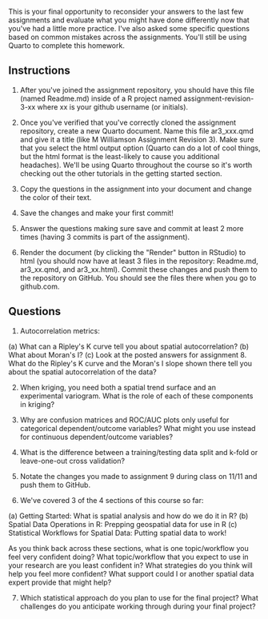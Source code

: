 This is your final opportunity to reconsider your answers to the last few assignments and evaluate what you might have done differently now that you've had a little more practice. I've also asked some specific questions based on common mistakes across the assignments. You'll still be using Quarto to complete this homework. 

## Instructions

1. After you've joined the assignment repository, you should have this file (named Readme.md) inside of a R project named assignment-revision-3-xx where xx is your github username (or initials).

2. Once you've verified that you've correctly cloned the assignment repository, create a new Quarto document. Name this file ar3_xxx.qmd and give it a title (like M Williamson Assignment Revision 3). Make sure that you select the html output option (Quarto can do a lot of cool things, but the html format is the least-likely to cause you additional headaches). We'll be using Quarto throughout the course so it's worth checking out the other tutorials in the getting started section.

3. Copy the questions in the assignment into your document and change the color of their text.

4. Save the changes and make your first commit!

5. Answer the questions making sure save and commit at least 2 more times (having 3 commits is part of the assignment).

6. Render the document (by clicking the "Render" button in RStudio) to html (you should now have at least 3 files in the repository: Readme.md, ar3_xx.qmd, and ar3_xx.html). Commit these changes and push them to the repository on GitHub. You should see the files there when you go to github.com.

## Questions

1. Autocorrelation metrics:

(a) What can a Ripley's K curve tell you about spatial autocorrelation? 
(b) What about Moran's I? 
(c) Look at the posted answers for assignment 8. What do the Ripley's K curve and the Moran's I slope shown there tell you about the spatial autocorrelation of the data? 

2. When kriging, you need both a spatial trend surface and an experimental variogram. What is the role of each of these components in kriging?

3. Why are confusion matrices and ROC/AUC plots only useful for categorical dependent/outcome variables? What might you use instead for continuous dependent/outcome variables?

4. What is the difference between a training/testing data split and k-fold or leave-one-out cross validation?

5. Notate the changes you made to assignment 9 during class on 11/11 and push them to GitHub. 

6. We've covered 3 of the 4 sections of this course so far: 

(a) Getting Started: What is spatial analysis and how do we do it in R?
(b) Spatial Data Operations in R: Prepping geospatial data for use in R
(c) Statistical Workflows for Spatial Data: Putting spatial data to work!

As you think back across these sections, what is one topic/workflow you feel very confident doing? What topic/workflow that you expect to use in your research are you least confident in? What strategies do you think will help you feel more confident? What support could I or another spatial data expert provide that might help?

7. Which statistical approach do you plan to use for the final project? What challenges do you anticipate working through during your final project?
